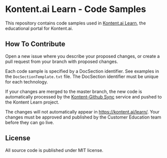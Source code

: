 # Kontent.ai Learn - Code Samples

This repository contains code samples used in [Kontent.ai Learn](https://kontent.ai/learn/), the educational portal for Kontent.ai.

## How To Contribute

Open a new issue where you describe your proposed changes, or create a pull request from your branch with proposed changes.

Each code sample is specified by a DocSection identifier. See examples in the `DocSectionTemplate.txt` file. The DocSection identifier must be unique for each technology.

If your changes are merged to the master branch, the new code is automatically processed by the [Kontent-Github Sync](https://github.com/Kontent-ai-Learn/kontent-ai-learn-github-reader) service and pushed to the Kontent Learn project.

The changes will not automatically appear in <https://kontent.ai/learn/>. Your changes must be approved and published by the Customer Education team before they can go live.

## License

All source code is published under MIT license.
